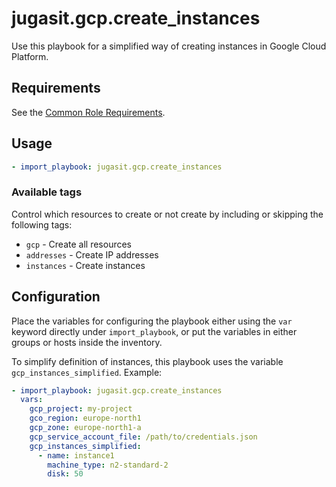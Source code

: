 # jugasit.gcp.create_instances

Use this playbook for a simplified way of creating instances in Google Cloud Platform.

## Requirements

See the [Common Role Requirements](https://gitlab.com/jugasit/ansible/gcp/-/blob/main/README.md#common-role-requirements).

## Usage

```yaml
- import_playbook: jugasit.gcp.create_instances
```

### Available tags

Control which resources to create or not create by including or skipping the following tags:

- `gcp` - Create all resources
- `addresses` - Create IP addresses
- `instances` - Create instances

## Configuration

Place the variables for configuring the playbook either using the `var` keyword directly under `import_playbook`, or
put the variables in either groups or hosts inside the inventory.

To simplify definition of instances, this playbook uses the variable `gcp_instances_simplified`. Example:

```yaml
- import_playbook: jugasit.gcp.create_instances
  vars:
    gcp_project: my-project
    gco_region: europe-north1
    gcp_zone: europe-north1-a
    gcp_service_account_file: /path/to/credentials.json
    gcp_instances_simplified:
      - name: instance1
        machine_type: n2-standard-2
        disk: 50
```
